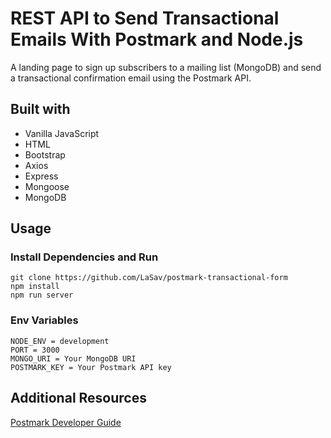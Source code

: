 # REST API to Send Transactional Emails With Postmark and Node.js

A landing page to sign up subscribers to a mailing list (MongoDB) and send a transactional confirmation email using the Postmark API.

## Built with

- Vanilla JavaScript
- HTML
- Bootstrap
- Axios
- Express
- Mongoose
- MongoDB

## Usage

### Install Dependencies and Run

```
git clone https://github.com/LaSav/postmark-transactional-form
npm install
npm run server
```

### Env Variables

```
NODE_ENV = development
PORT = 3000
MONGO_URI = Your MongoDB URI
POSTMARK_KEY = Your Postmark API key
```

## Additional Resources

[Postmark Developer Guide](https://postmarkapp.com/developer)
